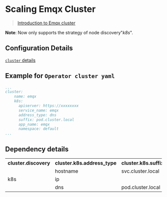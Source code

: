 # Scaling Emqx Cluster

> [Introduction to Emqx cluster](https://docs.emqx.io/en/broker/v4.3/advanced/cluster.html)

**Note**: Now only supports the strategy of node discovery"*k8s*".

## Configuration Details

[`cluster` details](https://docs.emqx.io/en/broker/v4.3/configuration/configuration.html)

## Example for `Operator cluster yaml`

```yaml
...
cluster:
    name: emqx
    k8s:   
      apiserver: https://xxxxxxxx
      service_name: emqx
      address_type: dns
      suffix: pod.cluster.local
      app_name: emqx
      namespace: default
...
```

## Dependency details

<table>
    <tr>
        <th>
        cluster.discovery
        </th>
        <th>
        cluster.k8s.address_type    
        </th>
        <th>
        cluster.k8s.suffix
        </th>
    </tr>
    <tr>
        <td rowspan="3">k8s</td>
        <td>hostname</td>
        <td>svc.cluster.local</td>
    </tr>
    <tr>
        <td>ip</td>
    </tr>
    <tr>
        <td>dns</td>
        <td>pod.cluster.local</td>
    </tr>
</table>
